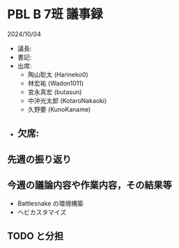 # PBL B 7班 議事録
2024/10/04
- 議長: 
- 書記: 
- 出席:
  - 陶山聡太 (Harineko0)
  - 林宏祐 (Wadon1011)
  - 宮永真宏 (butasun)
  - 中沖光太郎 (KotaroNakaoki)
  - 久野要 (KunoKaname)
- 欠席:
  - 

## 先週の振り返り

## 今週の議論内容や作業内容，その結果等
- Battlesnake の環境構築
- ヘビカスタマイズ

## TODO と分担
